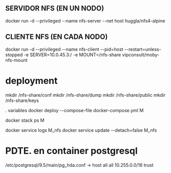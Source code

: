 SERVIDOR NFS (EN UN NODO)
-------------------------
docker run -d --privileged --name nfs-server --net host huggla/nfs4-alpine



CLIENTE NFS (EN CADA NODO)
--------------------------
docker run -d --privileged --name nfs-client --pid=host --restart=unless-stopped -e SERVER=10.0.45.3:/ -e MOUNT=/nfs-share vipconsult/moby-nfs-mount














deployment
==========
mkdir /nfs-share/conf
mkdir /nfs-share/dump
mkdir /nfs-share/public
mkdir /nfs-share/keys

. variables
docker deploy --compose-file docker-compose.yml M


docker stack ps M

docker service logs M_nfs
docker service update --detach=false M_nfs




PDTE. en container postgresql
=============================
/etc/postgresql/9.5/main/pg_hda.conf -> host all all 10.255.0.0/16 trust
